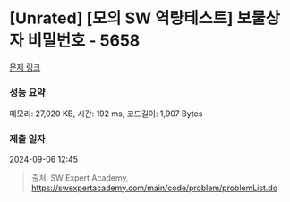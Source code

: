 # [Unrated] [모의 SW 역량테스트] 보물상자 비밀번호 - 5658 

[문제 링크](https://swexpertacademy.com/main/code/problem/problemDetail.do?contestProbId=AWXRUN9KfZ8DFAUo) 

### 성능 요약

메모리: 27,020 KB, 시간: 192 ms, 코드길이: 1,907 Bytes

### 제출 일자

2024-09-06 12:45



> 출처: SW Expert Academy, https://swexpertacademy.com/main/code/problem/problemList.do
